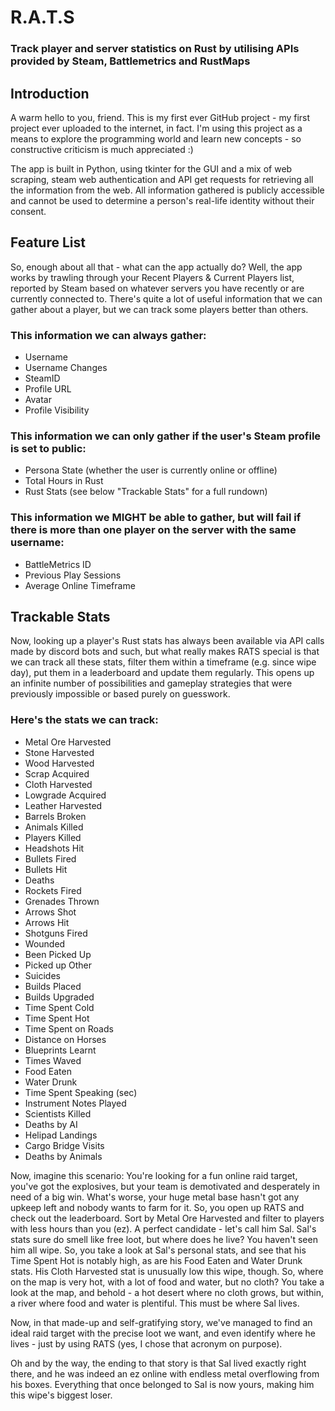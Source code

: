 # R.A.T.S
### Track player and server statistics on Rust by utilising APIs provided by Steam, Battlemetrics and RustMaps


## Introduction
A warm hello to you, friend. This is my first ever GitHub project - my first project ever uploaded to the internet, in fact.
I'm using this project as a means to explore the programming world and learn new concepts - so constructive criticism is much appreciated :)

The app is built in Python, using tkinter for the GUI and a mix of web scraping, steam web authentication and API get requests for retrieving all the information from the web. All information gathered is publicly accessible and cannot be used to determine a person's real-life identity without their consent.


## Feature List
So, enough about all that - what can the app actually do?
Well, the app works by trawling through your Recent Players & Current Players list, reported by Steam based on whatever servers you have recently or are currently connected to. There's quite a lot of useful information that we can gather about a player, but we can track some players better than others. 

### This information we can always gather:
* Username
* Username Changes
* SteamID
* Profile URL
* Avatar
* Profile Visibility

### This information we can only gather if the user's Steam profile is set to public:
* Persona State (whether the user is currently online or offline)
* Total Hours in Rust
* Rust Stats (see below "Trackable Stats" for a full rundown)

### This information we MIGHT be able to gather, but will fail if there is more than one player on the server with the same username:
* BattleMetrics ID
* Previous Play Sessions
* Average Online Timeframe


## Trackable Stats
Now, looking up a player's Rust stats has always been available via API calls made by discord bots and such, but what really makes RATS special is that we can track all these stats, filter them within a timeframe (e.g. since wipe day), put them in a leaderboard and update them regularly. This opens up an infinite number of possibilities and gameplay strategies that were previously impossible or based purely on guesswork.

### Here's the stats we can track:
* Metal Ore Harvested
* Stone Harvested
* Wood Harvested
* Scrap Acquired
* Cloth Harvested
* Lowgrade Acquired
* Leather Harvested
* Barrels Broken
* Animals Killed
* Players Killed
* Headshots Hit
* Bullets Fired
* Bullets Hit
* Deaths
* Rockets Fired
* Grenades Thrown
* Arrows Shot
* Arrows Hit
* Shotguns Fired
* Wounded
* Been Picked Up
* Picked up Other
* Suicides
* Builds Placed
* Builds Upgraded
* Time Spent Cold
* Time Spent Hot
* Time Spent on Roads
* Distance on Horses
* Blueprints Learnt
* Times Waved
* Food Eaten
* Water Drunk
* Time Spent Speaking (sec)
* Instrument Notes Played
* Scientists Killed
* Deaths by AI
* Helipad Landings
* Cargo Bridge Visits
* Deaths by Animals

Now, imagine this scenario: You're looking for a fun online raid target, you've got the explosives, but your team is demotivated and desperately in need of a big win. What's worse, your huge metal base hasn't got any upkeep left and nobody wants to farm for it. So, you open up RATS and check out the leaderboard. Sort by Metal Ore Harvested and filter to players with less hours than you (ez). A perfect candidate - let's call him Sal. Sal's stats sure do smell like free loot, but where does he live? You haven't seen him all wipe. So, you take a look at Sal's personal stats, and see that his Time Spent Hot is notably high, as are his Food Eaten and Water Drunk stats. His Cloth Harvested stat is unusually low this wipe, though. So, where on the map is very hot, with a lot of food and water, but no cloth? You take a look at the map, and behold - a hot desert where no cloth grows, but within, a river where food and water is plentiful. This must be where Sal lives.

Now, in that made-up and self-gratifying story, we've managed to find an ideal raid target with the precise loot we want, and even identify where he lives - just by using RATS (yes, I chose that acronym on purpose). 

Oh and by the way, the ending to that story is that Sal lived exactly right there, and he was indeed an ez online with endless metal overflowing from his boxes. Everything that once belonged to Sal is now yours, making him this wipe's biggest loser.
